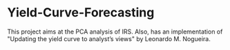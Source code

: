 # Yield-Curve-Forecasting

This project aims at the PCA analysis of IRS.
Also, has an implementation of "Updating the yield curve to analyst’s views" by Leonardo M. Nogueira.
